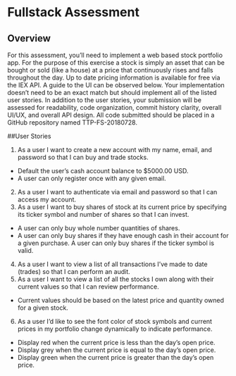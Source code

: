 # Fullstack Assessment

## Overview
For this assessment, you’ll need to implement a web based stock portfolio app. For
the purpose of this exercise a stock is simply an asset that can be bought or sold
(like a house) at a price that continuously rises and falls throughout the day. Up to
date pricing information is available for free via the IEX API. A guide to the UI can be
observed below. Your implementation doesn’t need to be an exact match but should
implement all of the listed user stories. In addition to the user stories, your
submission will be assessed for readability, code organization, commit history
clarity, overall UI/UX, and overall API design.
All code submitted should be placed in a GitHub repository named TTP-FS-20180728.

##User Stories
1. As a user I want to create a new account with my name, email, and password so
that I can buy and trade stocks.
  * Default the user’s cash account balance to $5000.00 USD.
  * A user can only register once with any given email.
2. As a user I want to authenticate via email and password so that I can access my
account.
3. As a user I want to buy shares of stock at its current price by specifying its
ticker symbol and number of shares so that I can invest.
  * A user can only buy whole number quantities of shares.
  * A user can only buy shares if they have enough cash in their account for a
given purchase.
A user can only buy shares if the ticker symbol is valid.
4. As a user I want to view a list of all transactions I’ve made to date (trades) so that
I can perform an audit.
5. As a user I want to view a list of all the stocks I own along with their current
values so that I can review performance.
  * Current values should be based on the latest price and quantity owned for a
given stock.
6. As a user I’d like to see the font color of stock symbols and current prices in my
portfolio change dynamically to indicate performance.
  * Display red when the current price is less than the day’s open price.
  * Display grey when the current price is equal to the day’s open price.
  * Display green when the current price is greater than the day’s open price.